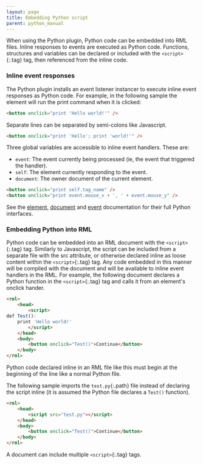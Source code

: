 ```yaml
---
layout: page
title: Embedding Python script
parent: python_manual
---
```


When using the Python plugin, Python code can be embedded into RML files. Inline responses to events are executed as Python code. Functions, structures and variables can be declared or included with the `<script>`{:.tag} tag, then referenced from the inline code.

### Inline event responses

The Python plugin installs an event listener instancer to execute inline event responses as Python code. For example, in the following sample the element will run the print command when it is clicked:

```html
<button onclick="print 'Hello world!'" />
```

Separate lines can be separated by semi-colons like Javascript.

```html
<button onclick="print 'Hello'; print 'world!'" />
```
Three global variables are accessible to inline event handlers. These are:

* `event`: The event currently being processed (ie, the event that triggered the handler).
* `self`: The element currently responding to the event.
* `document`: The owner document of the current element. 

```html
<button onclick="print self.tag_name" />
<button onclick="print event.mouse_x + ', ' + event.mouse_y" />
```

See the [element](elements.html), [document](documents.html) and [event](events.html) documentation for their full Python interfaces.

### Embedding Python into RML

Python code can be embedded into an RML document with the `<script>`{:.tag} tag. Similarly to Javascript, the script can be included from a separate file with the src attribute, or otherwise declared inline as loose content within the `<script>`{:.tag} tag. Any code embedded in this manner will be compiled with the document and will be available to inline event handlers in the RML. For example, the following document declares a Python function in the `<script>`{:.tag} tag and calls it from an element's onclick hander.

```html
<rml>
	<head>
		<script>
def Test():
	print 'Hello world!'
		</script>
	</head>
	<body>
		<button onclick="Test()">Continue</button>
	</body>
</rml>
```

Python code declared inline in an RML file like this must begin at the beginning of the line like a normal Python file.

The following sample imports the `test.py`{:.path} file instead of declaring the script inline (it is assumed the Python file declares a `Test()` function).

```html
<rml>
	<head>
		<script src="test.py"></script>
	</head>
	<body>
		<button onclick="Test()">Continue</button>
	</body>
</rml>
```

A document can include multiple `<script>`{:.tag} tags. 